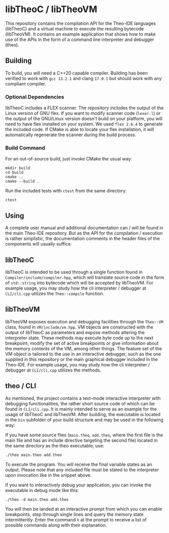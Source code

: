 # libTheoC / libTheoVM

This repository contains the compilation API for the Theo-IDE languages (libTheoC) and a virtual machine to execute the resulting bytecode (libTheoVM). It contains an example application that shows how to make use of the APIs in the form of a command line interpreter and debugger (theo).

## Building

To build, you will need a C++20 capable compiler. Building has been verified to work with `gcc 13.2.1` and clang `17.0.1` but should work with any compliant compiler.

### Optional Dependencies

libTheoC includes a FLEX scanner. The repository includes the output of the Linux version of GNU flex. If you want to modify scanner code (`lexer.l`) or the output of the GNU/Linux version doesn't build on your platform, you will need to have flex installed on your system. We used `flex 2.6.4` to generate the included code. If CMake is able to locate your flex installation, it will automatically regenerate the scanner during the build process.

### Build Command

For an out-of-source build, just invoke CMake the usual way:

```
mkdir build
cd build
cmake ..
cmake --build .
```

Run the included tests with `ctest` from the same directory:

```
ctest
```

## Using

A complete user manual and additional documentation can / will be found in the main Theo-IDE repository. But as the API for the compilation / execution is rather simplistic, the documentation comments in the header files of the components will usually suffice.

## libTheoC

libTheoC is intended to be used through a single function found in `Compiler/include/compiler.hpp`, which will translate source code in the form of `std::string` into bytecode which will be accepted by libTheoVM. For example usage, you may study how the cli interpreter / debugger at `CLI/cli.cpp` utilizes the `Theo::compile` function.

## libTheoVM

libTheoVM exposes execution and debugging facilities through the `Theo::VM` class, found in `VM/include/vm.hpp`. VM objects are constructed with the output of libTheoC as parameters and expose methods altering the interpreter state. These methods may execute byte code up to the next breakpoint, modify the set of active breakpoints or give information about the memory contents of the VM, among other things. The feature set of the VM object is tailored to the use in an interactive debugger, such as the one supplied in this repository or the main graphical debugger included in the Theo-IDE. For example usage, you may study how the cli interpreter / debugger at `CLI/cli.cpp` utilizes the methods.

## theo / CLI

As mentioned, the project contains a text-mode interactive interpreter with debugging functionalities, the rather short source code of which can be found in `CLI/cli.cpp`. It is mainly intended to serve as an example for the usage of libTheoC and libTheoVM. After building, the executable is located in the `bin` subfolder of your build structure and may be used in the following way:

If you have some source files (`main.theo`, `add.theo`, where the first file is the main file and has an include directive targeting the second file) located in the same directory as the theo executable, use:

```
./theo main.theo add.theo
```

To execute the program. You will receive the final variable states as an output. Please note that any included file must be stated to the interpreter upon invocation like in the snippet above.

If you want to interactively debug your application, you can invoke the executable in debug mode like this:

```
./theo -d main.theo add.theo
```

You will then be landed at an interactive prompt from which you can enable breakpoints, step through single lines and query the memory state intermittently. Enter the command `h` at the prompt to receive a list of possible commands along with their explanation.
